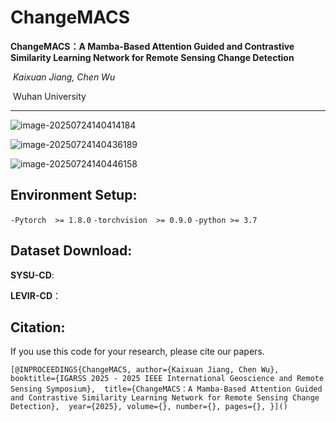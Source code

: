 #                              ChangeMACS

**ChangeMACS：A Mamba-Based Attention Guided and Contrastive Similarity Learning Network for Remote Sensing Change Detection**

​                                                                       *Kaixuan Jiang,    Chen Wu*

​                                                                            Wuhan University

------

![image-20250724140414184](C:\Users\11954\AppData\Roaming\Typora\typora-user-images\image-20250724140414184.png)

![image-20250724140436189](C:\Users\11954\AppData\Roaming\Typora\typora-user-images\image-20250724140436189.png)

![image-20250724140446158](C:\Users\11954\AppData\Roaming\Typora\typora-user-images\image-20250724140446158.png)

## **Environment Setup:**

`-Pytorch  >= 1.8.0` 
`-torchvision  >= 0.9.0` 
`-python >= 3.7`

## Dataset Download:

**SYSU-CD**: 

**LEVIR-CD**：



## Citation:

If you use this code for your research, please cite our papers.



`[@INPROCEEDINGS{ChangeMACS,
  author={Kaixuan Jiang, Chen Wu},
  booktitle={IGARSS 2025 - 2025 IEEE International Geoscience and Remote Sensing Symposium}, 
  title={ChangeMACS：A Mamba-Based Attention Guided and Contrastive Similarity Learning Network for Remote Sensing Change Detection}, 
  year={2025},
  volume={},
  number={},
  pages={},
  }]()`




